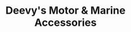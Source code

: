 ---
title: "Deevy's Motor & Marine Accessories"
url: /waterford/deevys-motor-and-marine-accessories/
shop: car parts
---